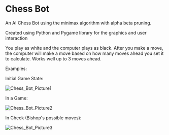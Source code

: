 # Chess Bot
An AI Chess Bot using the minimax algorithm with alpha beta pruning.

Created using Python and Pygame library for the graphics and user interaction

You play as white and the computer plays as black. After you make a move, the computer will make a move based on how many moves ahead you set it to calculate. Works well up to 3 moves ahead.

Examples:

Initial Game State:

![Chess_Bot_Picture1](https://github.com/NickRatner/ChessBotThisTimeForReal/assets/64825802/fac541bf-1279-4fd1-bf69-b0598192d7e3)


In a Game:

![Chess_Bot_Picture2](https://github.com/NickRatner/ChessBotThisTimeForReal/assets/64825802/24f1ab55-6d1a-475f-b53a-8c8de07296a1)


In Check (Bishop's possible moves):

![Chess_Bot_Picture3](https://github.com/NickRatner/ChessBotThisTimeForReal/assets/64825802/027f1aab-d32a-4aea-8e9f-f9462f0a9ce7)
